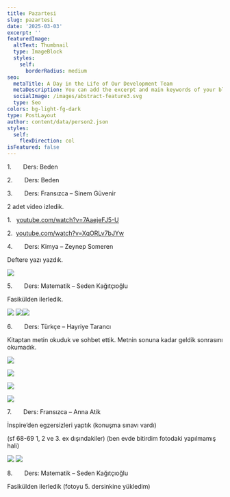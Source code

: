 ```yaml
---
title: Pazartesi
slug: pazartesi
date: '2025-03-03'
excerpt: ''
featuredImage:
  altText: Thumbnail
  type: ImageBlock
  styles:
    self:
      borderRadius: medium
seo:
  metaTitle: A Day in the Life of Our Development Team
  metaDescription: You can add the excerpt and main keywords of your blog post here.
  socialImage: /images/abstract-feature3.svg
  type: Seo
colors: bg-light-fg-dark
type: PostLayout
author: content/data/person2.json
styles:
  self:
    flexDirection: col
isFeatured: false
---
```

1.      
Ders: Beden

2.      
Ders: Beden

3.      
Ders: Fransızca – Sinem Güvenir

2 adet video izledik.

1.   [youtube.com/watch?v=7AaejeFJ5-U](https://www.youtube.com/watch?v=7AaejeFJ5-U)

2.   [youtube.com/watch?v=XqORLv7bJYw](youtube.com/watch?v=XqORLv7bJYw)

4.      
Ders: Kimya – Zeynep Someren

Deftere yazı yazdık.

![](/images/WhatsApp%20Image%202025-03-03%20at%2022.05.34.jpeg)

5.      
Ders: Matematik – Seden Kağıtçıoğlu

Fasikülden ilerledik.

![](/images/WhatsApp%20Image%202025-03-03%20at%2022.09.58%20\(2\).jpeg)
![](/images/WhatsApp%20Image%202025-03-03%20at%2022.09.58%20\(1\).jpeg)![](/images/WhatsApp%20Image%202025-03-03%20at%2022.09.58.jpeg)

6.      
Ders: Türkçe – Hayriye Tarancı

Kitaptan metin okuduk ve sohbet ettik. Metnin sonuna kadar geldik sonrasını okumadık.

![](/images/WhatsApp%20Image%202025-03-03%20at%2022.15.56.jpeg)

![](/images/WhatsApp%20Image%202025-03-03%20at%2022.15.57.jpeg)

![](/images/WhatsApp%20Image%202025-03-03%20at%2022.15.57%20\(1\).jpeg)

![](/images/WhatsApp%20Image%202025-03-03%20at%2022.15.57%20\(2\).jpeg)

7.      
Ders: Fransızca – Anna Atik

İnspire’den egzersizleri yaptık (konuşma sınavı vardı)

(sf 68-69 1, 2 ve 3. ex dışındakiler) (ben evde bitirdim fotodaki yapılmamış hali)

![](/images/WhatsApp%20Image%202025-03-03%20at%2022.31.47.jpeg)
![](/images/WhatsApp%20Image%202025-03-03%20at%2022.31.47%20\(1\).jpeg)

8.      
Ders: Matematik – Seden Kağıtçıoğlu

Fasikülden ilerledik (fotoyu 5. dersinkine yükledim)
